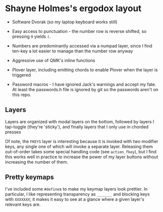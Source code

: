 # Shayne Holmes's ergodox layout

* Software Dvorak (so my laptop keyboard works still)

* Easy access to punctuation - the number row is reverse shifted, so pressing `9` yields `(`.

* Numbers are predominantly accessed via a numpad layer, since I find ten-key a lot easier to manage than the number row anyway

* Aggressive use of QMK's inline functions

* Plover layer, including emitting chords to enable Plover when the layer is triggered

* Password macros - I have ignored Jack's warnings and accept my fate. At least the passwords.h file is ignored by git so the passwords aren't on this repo.

## Layers

Layers are organized with modal layers on the bottom, followed by layers I tap-toggle (they're 'sticky'), and finally layers that I only use in chorded presses

Of note, the `FKEYS` layer is interesting because it is invoked with _two_ modifier keys, any single one of which will invoke a separate layer. Releasing them out-of-order takes some special handling code (see `action_fkey`), but I find this works well in practice to increase the power of my layer buttons without increasing the number of them.

## Pretty keymaps

I've included some `#define`s to make my keymap layers look prettier. In particular, I like representing transparency as `_______` and blocking keys with `XXXXXXX`; it makes it easy to see at a glance where a given layer's relevant keys are.
